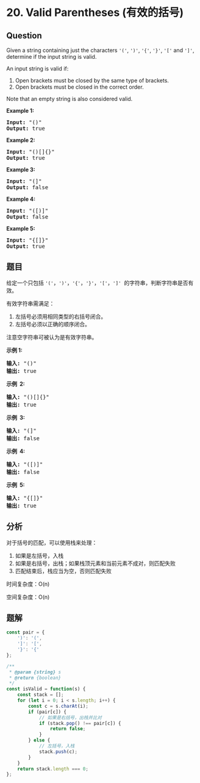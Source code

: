# 20. Valid Parentheses (有效的括号)

## Question

Given a string containing just the characters `'('`, `')'`, `'{'`, `'}'`, `'['` and `']'`, determine if the input string is valid.

An input string is valid if:

1. Open brackets must be closed by the same type of brackets.
2. Open brackets must be closed in the correct order.

Note that an empty string is also considered valid.

**Example 1:**

<pre><strong>Input:</strong> "()"
<strong>Output:</strong> true
</pre>

**Example 2:**

<pre><strong>Input:</strong> "()[]{}"
<strong>Output:</strong> true
</pre>

**Example 3:**

<pre><strong>Input:</strong> "(]"
<strong>Output:</strong> false
</pre>

**Example 4:**

<pre><strong>Input:</strong> "([)]"
<strong>Output:</strong> false
</pre>

**Example 5:**

<pre><strong>Input:</strong> "{[]}"
<strong>Output:</strong> true
</pre>

## 题目

给定一个只包括 `'('`，`')'`，`'{'`，`'}'`，`'['`，`']'`  的字符串，判断字符串是否有效。

有效字符串需满足：

1. 左括号必须用相同类型的右括号闭合。
2. 左括号必须以正确的顺序闭合。

注意空字符串可被认为是有效字符串。

**示例 1:**

<pre><strong>输入:</strong> "()"
<strong>输出:</strong> true
</pre>

**示例  2:**

<pre><strong>输入:</strong> "()[]{}"
<strong>输出:</strong> true
</pre>

**示例  3:**

<pre><strong>输入:</strong> "(]"
<strong>输出:</strong> false
</pre>

**示例  4:**

<pre><strong>输入:</strong> "([)]"
<strong>输出:</strong> false
</pre>

**示例  5:**

<pre><strong>输入:</strong> "{[]}"
<strong>输出:</strong> true</pre>

## 分析

对于括号的匹配，可以使用栈来处理：

1. 如果是左括号，入栈
2. 如果是右括号，出栈；如果栈顶元素和当前元素不成对，则匹配失败
3. 匹配结束后，栈应当为空，否则匹配失败

时间复杂度：O(n)

空间复杂度：O(n)

## 题解

```javascript
const pair = {
    ')': '(',
    ']': '[',
    '}': '{'
};

/**
 * @param {string} s
 * @return {boolean}
 */
const isValid = function(s) {
    const stack = [];
    for (let i = 0; i < s.length; i++) {
        const c = s.charAt(i);
        if (pair[c]) {
            // 如果是右括号，出栈并比对
            if (stack.pop() !== pair[c]) {
                return false;
            }
        } else {
            // 左括号，入栈
            stack.push(c);
        }
    }
    return stack.length === 0;
};
```
